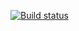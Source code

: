 [![Build status](https://ci.appveyor.com/api/projects/status/xai4q4vy7cs5wgvq?svg=true)](https://ci.appveyor.com/project/AsaulkaKsenia/cardwithdeliverynewdate)

